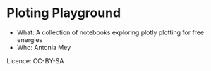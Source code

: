 # Ploting Playground

- What: A collection of notebooks exploring plotly plotting for free energies
- Who: Antonia Mey

Licence: CC-BY-SA 
